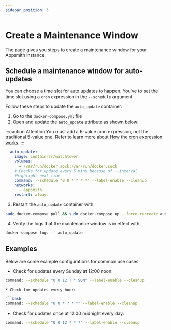 ```yaml
---
sidebar_position: 3
---
```

# Create a Maintenance Window

The page gives you steps to create a maintenance window for your Appsmith instance.

## Schedule a maintenance window for auto-updates
You can choose a time slot for auto updates to happen. You've to set the time slot using a `cron` expression in the `--schedule` argument.

Follow these steps to update the `auto_update` container:
1. Go to the `docker-compose.yml` file
2. Open and update the `auto_update` attribute as shown below:

:::caution Attention
You must add a 6-value cron expression, not the traditional 5-value one. Refer to learn more about [How the cron expression works](https://pkg.go.dev/github.com/robfig/cron@v1.2.0#hdr-CRON\_Expression\_Format).
:::

```yaml
  auto_update:
    image: containrrr/watchtower
    volumes:
      - /var/run/docker.sock:/var/run/docker.sock
    # Checks for update every 5 mins because of --interval
    #highlight-next-line
    command: --schedule "0 0 * ? * *" --label-enable --cleanup
    networks:
      - appsmith
    restart: always
```
3. Restart the `auto_update` container with:
```bash
sudo docker-compose pull && sudo docker-compose up --force-recreate auto_update
```
4. Verify the logs that the maintenance window is in effect with:
```bash
docker-compose logs -f auto_update
```

## Examples
Below are some example configurations for common use cases:

* Check for updates every Sunday at 12:00 noon:

```bash
command: --schedule "0 0 12 ? * SUN" --label-enable --cleanup

* Check for updates every hour:

```bash
command: --schedule "0 0 * ? * *" --label-enable --cleanup
```
* Check for updates once at 12:00 midnight every day:

```bash
command: --schedule "0 0 12 * * ?" --label-enable --cleanup 
```